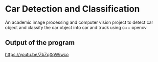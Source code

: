 # Car Detection and Classification
An academic image processing and computer vision project to detect car object and classify the car object into car and truck using c++ opencv

## Output of the program
https://youtu.be/ZbZqXqWjwco
